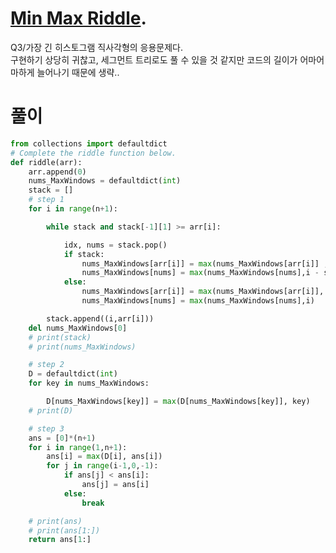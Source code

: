 # [Min Max Riddle](https://www.hackerrank.com/challenges/min-max-riddle/problem?isFullScreen=true&h_l=interview&playlist_slugs%5B%5D=interview-preparation-kit&playlist_slugs%5B%5D=stacks-queues). 

Q3/가장 긴 히스토그램 직사각형의 응용문제다.  
구현하기 상당히 귀찮고, 세그먼트 트리로도 풀 수 있을 것 같지만 코드의 길이가 어마어마하게 늘어나기 때문에 생략..
# 풀이
```python
from collections import defaultdict
# Complete the riddle function below.
def riddle(arr):
    arr.append(0)
    nums_MaxWindows = defaultdict(int)
    stack = []
    # step 1
    for i in range(n+1):

        while stack and stack[-1][1] >= arr[i]:

            idx, nums = stack.pop()
            if stack:
                nums_MaxWindows[arr[i]] = max(nums_MaxWindows[arr[i]] ,i-stack[-1][0])
                nums_MaxWindows[nums] = max(nums_MaxWindows[nums],i - stack[-1][0]-1)
            else:
                nums_MaxWindows[arr[i]] = max(nums_MaxWindows[arr[i]], i+ 1)
                nums_MaxWindows[nums] = max(nums_MaxWindows[nums],i)

        stack.append((i,arr[i]))
    del nums_MaxWindows[0]
    # print(stack)
    # print(nums_MaxWindows)

    # step 2
    D = defaultdict(int)
    for key in nums_MaxWindows:

        D[nums_MaxWindows[key]] = max(D[nums_MaxWindows[key]], key)
    # print(D)

    # step 3
    ans = [0]*(n+1)
    for i in range(1,n+1):
        ans[i] = max(D[i], ans[i])
        for j in range(i-1,0,-1):
            if ans[j] < ans[i]:
                ans[j] = ans[i]
            else:
                break

    # print(ans)
    # print(ans[1:])
    return ans[1:]
```
